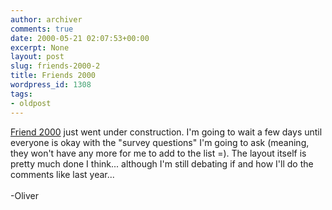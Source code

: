 ```yaml
---
author: archiver
comments: true
date: 2000-05-21 02:07:53+00:00
excerpt: None
layout: post
slug: friends-2000-2
title: Friends 2000
wordpress_id: 1308
tags:
- oldpost
---
```


<a href=http://www.oliverweb.com/friends2000/>Friend 2000</a> just went under construction.  I'm going to wait a few days until everyone is okay with the "survey questions" I'm going to ask (meaning, they won't have any more for me to add to the list =).  The layout itself is pretty much done I think... although I'm still debating if and how I'll do the comments like last year...<br /><br />-Oliver